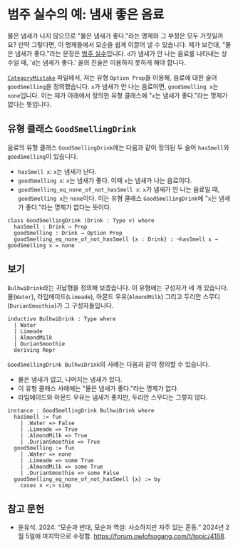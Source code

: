 # 범주 실수의 예: 냄새 좋은 음료

물은 냄새가 나지 않으므로 "물은 냄새가 좋다."라는 명제와 그 부정은 모두 거짓일까요? 만약 그렇다면, 이 명제들에서 모순을 쉽게 이끌어 낼 수 있습니다. 제가 보건대, "물은 냄새가 좋다."라는 문장은 [범주 실수][stanford]입니다. `d`가 냄새가 안 나는 음료를 나타내는 상수일 때, '`d`는 냄새가 좋다.' 꼴의 진술은 이용하지 못하게 해야 합니다.

[`CategoryMistake`][catmis] 파일에서, 저는 유형 `Option Prop`을 이용해, 음료에 대한 술어 `goodSmelling`을 정의했습니다. `x`가 냄새가 안 나는 음료이면, `goodSmelling x`는 `none`입니다. 이는 제가 아래에서 정의한 유형 클래스에 "`x`는 냄새가 좋다."라는 명제가 없다는 뜻입니다.

## 유형 클래스 `GoodSmellingDrink`

음료의 유형 클래스 `GoodSmellingDrink`에는 다음과 같이 정의된 두 술어 `hasSmell`와 `goodSmelling`이 있습니다.

* `hasSmell x`: `x`는 냄새가 난다.
* `goodSmelling x`: `x`는 냄새가 좋다. 이때 `x`는 냄새가 나는 음료이다.
* `goodSmelling_eq_none_of_not_hasSmell x`: `x`가 냄새가 안 나는 음료일 때, `goodSmelling x`는 `none`이다. 이는 유형 클래스 `GoodSmellingDrink`에 "`x`는 냄새가 좋다."라는 명제가 없다는 뜻이다.

```lean
class GoodSmellingDrink (Drink : Type v) where
  hasSmell : Drink → Prop
  goodSmelling : Drink → Option Prop
  goodSmelling_eq_none_of_not_hasSmell {x : Drink} : ¬hasSmell x → goodSmelling x = none
```

## 보기

`BulhwiDrink`라는 귀납형을 정의해 보겠습니다. 이 유형에는 구성자가 네 개 있습니다. 물(`Water`), 라임에이드(`Limeade`), 아몬드 우유(`AlmondMilk`) 그리고 두리안 스무디(`DurianSmoothie`)가 그 구성자들입니다.

```lean
inductive BulhwiDrink : Type where
  | Water
  | Limeade
  | AlmondMilk
  | DurianSmoothie
  deriving Repr
```

`GoodSmellingDrink BulhwiDrink`의 사례는 다음과 같이 정의할 수 있습니다.

* 물은 냄새가 없고, 나머지는 냄새가 있다.
* 이 유형 클래스 사례에는 "물은 냄새가 좋다."라는 명제가 없다.
* 라임에이드와 아몬드 우유는 냄새가 좋지만, 두리안 스무디는 그렇지 않다.

```lean
instance : GoodSmellingDrink BulhwiDrink where
  hasSmell := fun
    | .Water => False
    | .Limeade => True
    | .AlmondMilk => True
    | .DurianSmoothie => True
  goodSmelling := fun
    | .Water => none
    | .Limeade => some True
    | .AlmondMilk => some True
    | .DurianSmoothie => some False
  goodSmelling_eq_none_of_not_hasSmell {x} := by
    cases x <;> simp
```

## 참고 문헌

* 윤유석. 2024. “모순과 반대, 모순과 역설: 사소하지만 자주 있는 혼동.”
2024년 2월 5일에 마지막으로 수정함.
<https://forum.owlofsogang.com/t/topic/4188>.

[stanford]: https://plato.stanford.edu/entries/category-mistakes/
[catmis]: ../../Notes/CategoryMistake.lean
